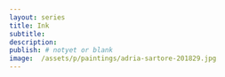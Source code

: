 ```yaml
---
layout: series
title: Ink
subtitle:
description:
publish: # notyet or blank
image:  /assets/p/paintings/adria-sartore-201829.jpg
---
```


